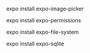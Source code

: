 expo install expo-image-picker

expo install expo-permissions

expo install expo-file-system

expo install expo-sqlite
